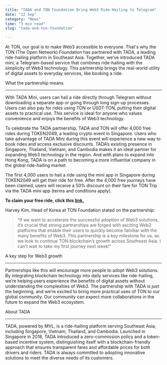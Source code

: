 ```yaml
---
title: "TADA and TON Foundation Bring Web3 Ride-Hailing to Telegram"
date: "12 Sep"
category: "News"
time: "3 min read"
slug: 'tada-and-ton-foundation'

---
```







At TON, our goal is to make Web3 accessible to everyone. That's why the TON (The Open Network) Foundation has partnered with TADA, a leading ride-hailing platform in Southeast Asia. Together, we’ve introduced TADA mini, a Telegram-based service that combines ride-hailing with the simplicity of Web3 technology. This partnership brings the real-world utility of digital assets to everyday services, like booking a ride.

What the partnership means


------------------------------

With TADA Mini, users can hail a ride directly through Telegram without downloading a separate app or going through long sign-up processes. Users can also pay for rides using TON or USDT-TON, putting their digital assets to practical use. This service is ideal for anyone who values convenience and enjoys the benefits of Web3 technology.

To celebrate the TADA partnership, TADA and TON will offer 4,000 free rides during TOKEN2049, a leading crypto event in Singapore. Users who take advantage of TADA Mini during this event will experience a new way to book rides and access exclusive discounts. TADA’s existing presence in Singapore, Thailand, Vietnam, and Cambodia makes it an ideal partner for expanding Web3 technology in the region. And with plans to expand into Hong Kong, TADA is on a path to becoming a more influential company in the global ride-hailing market.

The first 4,000 users to hail a ride using the mini app in Singapore during TOKEN2049 will get their ride for free. After the 4,000 free journeys have been claimed, users will receive a 50% discount on their fare for TON Trip via the TADA mini app (terms and conditions apply).

**To claim your free ride, click this [link.](https://lu.ma/0gkhm9q8)**

Harvey Kim, Head of Korea at TON Foundation stated on the partnership:

> “If we want to accelerate the successful adoption of Web3 solutions, it’s crucial that strong partnerships are forged with exciting Web2 platforms that enable their users to quickly become familiar with the many benefits of Web3. This partnership is a key milestone for us, as we look to continue TON blockchain’s growth across Southeast Asia. I can’t wait to take my first journey next week!”

A key step for Web3 growth


------------------------------

Partnerships like this will encourage more people to adopt Web3 solutions. By integrating blockchain technology into daily services like ride-hailing, we’re helping users experience the benefits of digital assets without understanding the complexities of Web3. The partnership with TADA is just the beginning, and we’re excited to bring more practical uses of TON to our global community. Our community can expect more collaborations in the future to expand the Web3 ecosystem.

About TADA


--------------

TADA, powered by MVL, is a ride-hailing platform serving Southeast Asia, including Singapore, Vietnam, Thailand, and Cambodia. Launched in Singapore in 2018, TADA introduced a zero-commission policy and a token-based incentive system, distinguishing itself with a blockchain-friendly approach that ensures transparent fares and affordable prices for both drivers and riders. TADA is always committed to adopting innovative solutions to meet the diverse needs of its customers.


